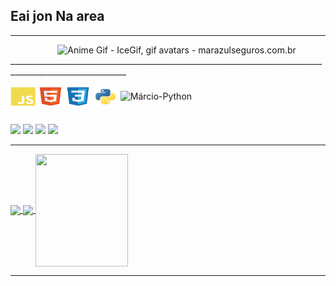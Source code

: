
  ## Eai jon Na area
  ________________________________________________________________________________________________________________________________________________________

<img src="https://media0.giphy.com/media/v1.Y2lkPTc5MGI3NjExZ3E1Nm5vdzB2N3gzZGx5ajNiZzl0cWlrdGY5MnI4ZjF1OHNoZjViMCZlcD12MV9pbnRlcm5hbF9naWZfYnlfaWQmY3Q9Zw/13FrpeVH09Zrb2/giphy.gif" alt="Css GIF" style="width: 500px; height: 481.667px; left: 0px; top: 0px; opacity: 0;">

<img src="https://c.tenor.com/vSKtp3TXlwAAAAAd/tenor.gif" alt="">


<img src="https://www.icegif.com/wp-content/uploads/2023/01/icegif-1566.gif" jsaction="VQAsE" class="sFlh5c pT0Scc iPVvYb" style="max-width: 540px; height: 302px; margin: 0px; width: 429px;" alt="Anime Gif - IceGif, gif avatars - marazulseguros.com.br" jsname="kn3ccd">
___________________________________________________________________________________________________________

<div style="display: inline_block"><br>
  <img align="center" alt="Marcio-Js" height="30" width="40" src="https://raw.githubusercontent.com/devicons/devicon/master/icons/javascript/javascript-plain.svg">
  <img align="center" alt="Marcio-HTML" height="30" width="40" src="https://raw.githubusercontent.com/devicons/devicon/master/icons/html5/html5-original.svg">
  <img align="center" alt="Márcio-CSS" height="30" width="40" src="https://raw.githubusercontent.com/devicons/devicon/master/icons/css3/css3-original.svg">
  <img align="center" alt="Márcio-Python" height="30" width="40" src="https://raw.githubusercontent.com/devicons/devicon/master/icons/python/python-original.svg">
   <img align="center" alt="Márcio-Python" height="30" width="40" src="https://logodownload.org/wp-content/uploads/2016/09/flamengo-logo-escudo-novo.png">
</div>
  
  ##
 
<div> 
  <a href="https://www.youtube.com/" target="_blank"><img src="https://img.shields.io/badge/YouTube-FF0000?style=for-the-badge&logo=youtube&logoColor=white" target="_blank"></a>
  <a href="https://instagram.com/" target="_blank"><img src="https://img.shields.io/badge/-Instagram-%23E4405F?style=for-the-badge&logo=instagram&logoColor=white" target="_blank"></a>
 	<a href = "mailto:contatojoaobrandpera@gmail.com"><img src="https://img.shields.io/badge/-Gmail-%23333?style=for-the-badge&logo=gmail&logoColor=white" target="_blank"></a>
  <a href="https://www.linkedin.com/in/joao-eduardo-brandenburg-de-almeida-54ab4a289/" target="_blank"><img src="https://img.shields.io/badge/-LinkedIn-%230077B5?style=for-the-badge&logo=linkedin&logoColor=white" target="_blank"></a> 
 
 

 
</div>

__________________________________________________________________________________



<div>
  <a href="https://github.com/junaofnetwork">
  <img height="180em"   align="center" src="https://github-readme-stats.vercel.app/api?username=junaofnetwork&show_icons=true&theme=react&include_all_commits=true&count_private=true"/>
  <img height="180em"  align="center" src="https://github-readme-stats.vercel.app/api/top-langs/?username=junaofnetwork&layout=compact&langs_count=7&theme=react" />

  <img align="center" width="148" height="180" src="https://media1.tenor.com/images/68e8337fb4eb7e40645d832c64762a8b/tenor.gif?itemid=19443613">
</div>



_____________________________________________________________________________________

<!---
junaofnetwork/junaofnetwork is a ✨ special ✨ repository because its `README.md` (this file) appears on your GitHub profile.
You can click the Preview link to take a look at your changes.
--->
